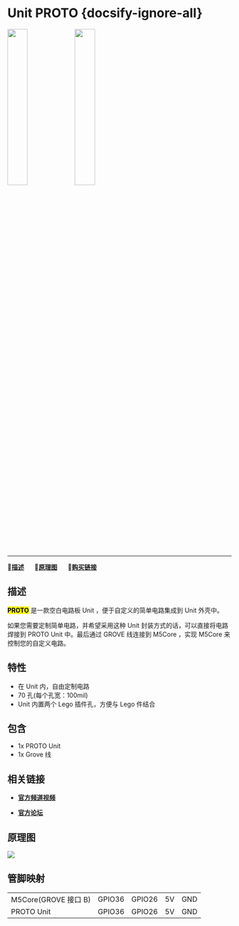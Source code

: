 # Unit PROTO {docsify-ignore-all}

<img src="assets/img/product_pics/unit/M5GO_Unit_proto.png" width="30%" height="30%"><img src="assets/img/product_pics/unit/unit_proto_grove_b.png" width="30%" height="30%">

***

:memo:**[描述](#描述)**&nbsp;&nbsp;&nbsp;&nbsp;&nbsp;&nbsp;:electric_plug:**[原理图](#原理图)**&nbsp;&nbsp;&nbsp;&nbsp;&nbsp;&nbsp;🛒**[购买链接](https://item.taobao.com/item.htm?spm=a1z10.3-c.w4002-1172588106.61.3a93425e5PQbBs&id=577364213337)**

## 描述

**<mark>PROTO</mark>** 是一款空白电路板 Unit ，便于自定义的简单电路集成到 Unit 外壳中。

如果您需要定制简单电路，并希望采用这种 Unit 封装方式的话，可以直接将电路焊接到 PROTO Unit 中。最后通过 GROVE 线连接到 M5Core ，实现 M5Core 来控制您的自定义电路。

## 特性

- 在 Unit 内，自由定制电路
- 70 孔(每个孔宽：100mil)
- Unit 内置两个 Lego 插件孔，方便与 Lego 件结合

## 包含

- 1x PROTO Unit
- 1x Grove 线

## 相关链接

- **[官方频道视频](https://i.youku.com/i/UNjE1ODA2MzE0OA==?spm=a2hzp.8253869.0.0)**

- **[官方论坛](http://forum.m5stack.com/)**

## 原理图

<img src="assets/img/product_pics/unit/proto_sch.JPG">

## 管脚映射

<table>
 <tr><td>M5Core(GROVE 接口 B)</td><td>GPIO36</td><td>GPIO26</td><td>5V</td><td>GND</td></tr>
 <tr><td>PROTO Unit</td><td>GPIO36</td><td>GPIO26</td><td>5V</td><td>GND</td></tr>
</table>